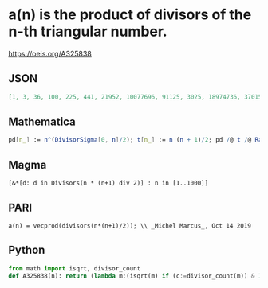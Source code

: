 # a\(n\) is the product of divisors of the n\-th triangular number\.
https://oeis.org/A325838
## JSON
```JSON
[1, 3, 36, 100, 225, 441, 21952, 10077696, 91125, 3025, 18974736, 37015056, 8281, 121550625, 42998169600000000, 342102016, 3581577, 5000211, 1303210000, 3782285936100000000, 2847396321, 64009, 442032795979776, 19683000000000000000000, 34328125, 15178486401]
```
## Mathematica
```Mathematica
pd[n_] := n^(DivisorSigma[0, n]/2); t[n_] := n (n + 1)/2; pd /@ t /@ Range[26] (* _Amiram Eldar_, Sep 07 2019 *)
```
## Magma
```Magma
[&*[d: d in Divisors(n * (n+1) div 2)] : n in [1..1000]]
```
## PARI
```PARI
a(n) = vecprod(divisors(n*(n+1)/2)); \\ _Michel Marcus_, Oct 14 2019
```
## Python
```Python
from math import isqrt, divisor_count
def A325838(n): return (lambda m:(isqrt(m) if (c:=divisor_count(m)) & 1 else 1)*m**(c//2))(n*(n+1)//2) # _Chai Wah Wu_, Jun 25 2022
```
